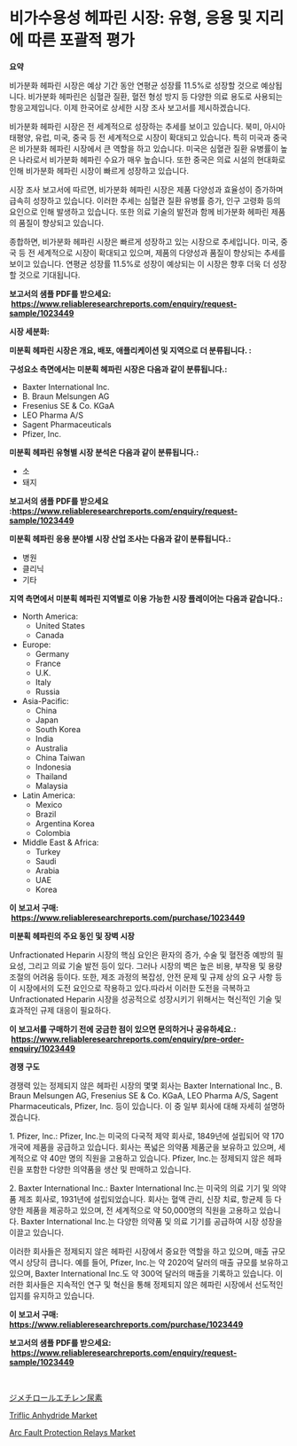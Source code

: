 <p><h1>비가수용성 헤파린 시장: 유형, 응용 및 지리에 따른 포괄적 평가</h1></p><p><strong>요약</strong></p>
<p><p>비가분화 헤파린 시장은 예상 기간 동안 연평균 성장률 11.5%로 성장할 것으로 예상됩니다. 비가분화 헤파린은 심혈관 질환, 혈전 형성 방지 등 다양한 의료 용도로 사용되는 항응고제입니다. 이제 한국어로 상세한 시장 조사 보고서를 제시하겠습니다.</p><p>비가분화 헤파린 시장은 전 세계적으로 성장하는 추세를 보이고 있습니다. 북미, 아시아태평양, 유럽, 미국, 중국 등 전 세계적으로 시장이 확대되고 있습니다. 특히 미국과 중국은 비가분화 헤파린 시장에서 큰 역할을 하고 있습니다. 미국은 심혈관 질환 유병률이 높은 나라로서 비가분화 헤파린 수요가 매우 높습니다. 또한 중국은 의료 시설의 현대화로 인해 비가분화 헤파린 시장이 빠르게 성장하고 있습니다.</p><p>시장 조사 보고서에 따르면, 비가분화 헤파린 시장은 제품 다양성과 효율성이 증가하며 급속히 성장하고 있습니다. 이러한 추세는 심혈관 질환 유병률 증가, 인구 고령화 등의 요인으로 인해 발생하고 있습니다. 또한 의료 기술의 발전과 함께 비가분화 헤파린 제품의 품질이 향상되고 있습니다.</p><p>종합하면, 비가분화 헤파린 시장은 빠르게 성장하고 있는 시장으로 추세입니다. 미국, 중국 등 전 세계적으로 시장이 확대되고 있으며, 제품의 다양성과 품질이 향상되는 추세를 보이고 있습니다. 연평균 성장률 11.5%로 성장이 예상되는 이 시장은 향후 더욱 더 성장할 것으로 기대됩니다.</p></p>
<p><strong>보고서의 샘플 PDF를 받으세요: &nbsp;<a href="https://www.reliableresearchreports.com/enquiry/request-sample/1023449">https://www.reliableresearchreports.com/enquiry/request-sample/1023449</a></strong></p>
<p><strong>시장 세분화:</strong></p>
<p><strong> 미분획 헤파린 시장은 개요, 배포, 애플리케이션 및 지역으로 더 분류됩니다. :</strong></p>
<p><strong>구성요소 측면에서는 미분획 헤파린 시장은 다음과 같이 분류됩니다.:</strong></p>
<p><ul><li>Baxter International Inc.</li><li>B. Braun Melsungen AG</li><li>Fresenius SE & Co. KGaA</li><li>LEO Pharma A/S</li><li>Sagent Pharmaceuticals</li><li>Pfizer, Inc.</li></ul></p>
<p><strong> 미분획 헤파린 유형별 시장 분석은 다음과 같이 분류됩니다.:</strong></p>
<p><ul><li>소</li><li>돼지</li></ul></p>
<p><strong>보고서의 샘플 PDF를 받으세요 :<a href="https://www.reliableresearchreports.com/enquiry/request-sample/1023449">https://www.reliableresearchreports.com/enquiry/request-sample/1023449</a></strong></p>
<p><strong> 미분획 헤파린 응용 분야별 시장 산업 조사는 다음과 같이 분류됩니다.:</strong></p>
<p><ul><li>병원</li><li>클리닉</li><li>기타</li></ul></p>
<p><strong>지역 측면에서 미분획 헤파린 지역별로 이용 가능한 시장 플레이어는 다음과 같습니다.:</strong></p>
<p><ul>
    <li>
        North America:
        <ul>
            <li>United States</li>
            <li>Canada</li>
        </ul>
    </li>
    <li>
        Europe:
        <ul>
            <li>Germany</li>
            <li>France</li>
            <li>U.K.</li>
            <li>Italy</li>
            <li>Russia</li>
        </ul>
    </li>
    <li>
        Asia-Pacific:
        <ul>
            <li>China</li>
            <li>Japan</li>
            <li>South Korea</li>
            <li>India</li>
            <li>Australia</li>
            <li>China Taiwan</li>
            <li>Indonesia</li>
            <li>Thailand</li>
            <li>Malaysia</li>
        </ul>
    </li>
    <li>
        Latin America:
        <ul>
            <li>Mexico</li>
            <li>Brazil</li>
            <li>Argentina Korea</li>
            <li>Colombia</li>
        </ul>
    </li>
    <li>
        Middle East & Africa:
        <ul>
            <li>Turkey</li>
            <li>Saudi</li>
            <li>Arabia</li>
            <li>UAE</li>
            <li>Korea</li>
        </ul>
    </li>
    </ul></p>
<p><strong>이 보고서 구매: &nbsp;<a href="https://www.reliableresearchreports.com/purchase/1023449">https://www.reliableresearchreports.com/purchase/1023449</a></strong></p>
<p><strong>미분획 헤파린의 주요 동인 및 장벽 시장</strong></p>
<p><p>Unfractionated Heparin 시장의 핵심 요인은 환자의 증가, 수술 및 혈전증 예방의 필요성, 그리고 의료 기술 발전 등이 있다. 그러나 시장의 벽은 높은 비용, 부작용 및 용량 조절의 어려움 등이다. 또한, 제조 과정의 복잡성, 안전 문제 및 규제 상의 요구 사항 등이 시장에서의 도전 요인으로 작용하고 있다.따라서 이러한 도전을 극복하고 Unfractionated Heparin 시장을 성공적으로 성장시키기 위해서는 혁신적인 기술 및 효과적인 규제 대응이 필요하다.</p></p>
<p><strong>이 보고서를 구매하기 전에 궁금한 점이 있으면 문의하거나 공유하세요.: &nbsp;<a href="https://www.reliableresearchreports.com/enquiry/pre-order-enquiry/1023449">https://www.reliableresearchreports.com/enquiry/pre-order-enquiry/1023449</a></strong></p>
<p><strong>경쟁 구도</strong></p>
<p><p>경쟁력 있는 정제되지 않은 헤파린 시장의 몇몇 회사는 Baxter International Inc., B. Braun Melsungen AG, Fresenius SE & Co. KGaA, LEO Pharma A/S, Sagent Pharmaceuticals, Pfizer, Inc. 등이 있습니다. 이 중 일부 회사에 대해 자세히 설명하겠습니다.</p><p>1. Pfizer, Inc.: Pfizer, Inc.는 미국의 다국적 제약 회사로, 1849년에 설립되어 약 170개국에 제품을 공급하고 있습니다. 회사는 폭넓은 의약품 제품군을 보유하고 있으며, 세계적으로 약 40만 명의 직원을 고용하고 있습니다. Pfizer, Inc.는 정제되지 않은 헤파린을 포함한 다양한 의약품을 생산 및 판매하고 있습니다.</p><p>2. Baxter International Inc.: Baxter International Inc.는 미국의 의료 기기 및 의약품 제조 회사로, 1931년에 설립되었습니다. 회사는 혈액 관리, 신장 치료, 항균제 등 다양한 제품을 제공하고 있으며, 전 세계적으로 약 50,000명의 직원을 고용하고 있습니다. Baxter International Inc.는 다양한 의약품 및 의료 기기를 공급하여 시장 성장을 이끌고 있습니다.</p><p>이러한 회사들은 정제되지 않은 헤파린 시장에서 중요한 역할을 하고 있으며, 매출 규모 역시 상당히 큽니다. 예를 들어, Pfizer, Inc.는 약 2020억 달러의 매출 규모를 보유하고 있으며, Baxter International Inc.도 약 300억 달러의 매출을 기록하고 있습니다. 이러한 회사들은 지속적인 연구 및 혁신을 통해 정제되지 않은 헤파린 시장에서 선도적인 입지를 유지하고 있습니다.</p></p>
<p><strong>이 보고서 구매: &nbsp; <a href="https://www.reliableresearchreports.com/purchase/1023449">https://www.reliableresearchreports.com/purchase/1023449</a></strong></p>
<p><strong>보고서의 샘플 PDF를 받으세요: &nbsp;<a href="https://www.reliableresearchreports.com/enquiry/request-sample/1023449">https://www.reliableresearchreports.com/enquiry/request-sample/1023449</a></strong><strong></strong></p>
<p>&nbsp;</p>
<p><p><a href="https://medium.com/@johndory19/%E3%82%B8%E3%83%A1%E3%83%81%E3%83%AD%E3%83%BC%E3%83%AB%E3%82%A8%E3%83%81%E3%83%AC%E3%83%B3%E5%B0%BF%E7%B4%A0%E5%B8%82%E5%A0%B4%E8%A6%8F%E6%A8%A1-%E5%B8%82%E5%A0%B4%E5%B1%95%E6%9C%9B%E3%81%8A%E3%82%88%E3%81%B3%E5%B8%82%E5%A0%B4%E4%BA%88%E6%B8%AC-2024%E5%B9%B4%E3%81%8B%E3%82%892031%E5%B9%B4-cc11d5d609e6">ジメチロールエチレン尿素</a></p><p><a href="https://github.com/Hazelklievgspy6vdcsmu106w/Market-Research-Report-List-1/blob/main/triflic-anhydride-market.md">Triflic Anhydride Market</a></p><p><a href="https://view.publitas.com/reportprime-1/arc-fault-protection-relays-market-research-report-unlocks-analysis-on-the-market-financial-status-market-size-and-market-revenue-upto-2030/">Arc Fault Protection Relays Market</a></p></p>